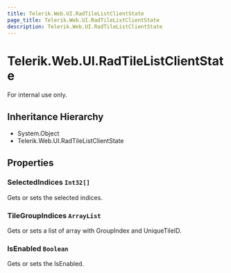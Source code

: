 ```yaml
---
title: Telerik.Web.UI.RadTileListClientState
page_title: Telerik.Web.UI.RadTileListClientState
description: Telerik.Web.UI.RadTileListClientState
---
```


# Telerik.Web.UI.RadTileListClientState

For internal use only.

## Inheritance Hierarchy

* System.Object
* Telerik.Web.UI.RadTileListClientState

## Properties

###  SelectedIndices `Int32[]`

Gets or sets the selected indices.

###  TileGroupIndices `ArrayList`

Gets or sets a list of array with GroupIndex and UniqueTileID.

###  IsEnabled `Boolean`

Gets or sets the IsEnabled.


